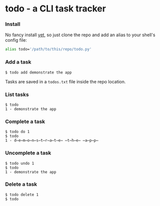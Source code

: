 # todo - a CLI task tracker

### Install

No fancy install [yet](https://github.com/Frezzle/todo/issues/3), so just clone the repo and add an alias to your shell's config file:
```sh
alias todo='/path/to/this/repo/todo.py'
```

### Add a task

```
$ todo add demonstrate the app
```

Tasks are saved in a `todos.txt` file inside the repo location.

### List tasks

```
$ todo
1 - demonstrate the app
```

### Complete a task

```
$ todo do 1
$ todo
1 - d̶e̶m̶o̶n̶s̶t̶r̶a̶t̶e̶ ̶t̶h̶e̶ ̶a̶p̶p̶
```

### Uncomplete a task

```
$ todo undo 1
$ todo
1 - demonstrate the app
```

### Delete a task

```
$ todo delete 1
$ todo
```
